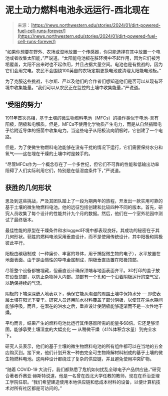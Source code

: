 <!--yml

类别：未分类

日期：2024年5月27日14:55:54

-->

# 泥土动力燃料电池永远运行-西北现在

> 来源：[https://news.northwestern.edu/stories/2024/01/dirt-powered-fuel-cell-runs-forever/](https://news.northwestern.edu/stories/2024/01/dirt-powered-fuel-cell-runs-forever/)

“如果你想要在野外、农场或湿地放置一个传感器，你只能选择在其中放置一个电池或者收集太阳能，”严说道。“太阳能电池板在脏环境中不起作用，因为它们被污垢覆盖，太阳不出来时也不起作用，并且占据大量空间。电池也是有挑战的，因为它们会用完电。农民不会围绕100英亩的农场定期更换电池或清理太阳能电池板。”

为了克服这些挑战，韦尔斯、严以及他们的合作者们想知道他们是否可以从现有环境中收集能量。“我们可以从农民正在监控的土壤中收集能量，”严说道。

## **'受阻的努力'**

1911年首次亮相，基于土壤的微生物燃料电池（MFCs）的操作类似于电池-具有阳极，阴极和电解质。但是，MFCs不使用化学物质产生电力，而是从自然捐赠电子给附近导体的细菌中收集电力。当这些电子从阳极流向阴极时，它创建了一个电路。

但是，为了使微生物燃料电池能够在没有干扰的情况下运行，它们需要保持水分和氧气——这在埋在干燥的土壤中时是棘手的。

“尽管MFCs作为一个概念存在了一个多世纪，但它们不可靠的性能和低输出功率阻碍了人们实际利用它们，特别是在低湿度条件下，”严说道。

## **获胜的几何形状**

思及到这些挑战，严及其团队踏上了一段为期两年的旅程，开发出一款实用可靠的基于土壤的微生物燃料电池。他的远征包括创建和比较四种不同的版本。首先，研究人员收集了每个设计的性能共计九个月的数据。然后，他们在一个室外花园中测试了最终版本。

最佳性能的原型在干燥条件和水logged环境中都表现良好。其成功的秘密在于其几何形状。获胜的燃料电池采用垂直设计，而不是使用传统设计，其中阳极和阴极彼此平行。

阳极由碳毡制成（一种廉价、丰富的导体，用于捕捉微生物的电子），水平放置在地面表面。由于是由惰性的导电金属制成，阴极垂直放置在阳极顶部。

尽管整个设备都被埋藏，但垂直设计确保顶端与地面表面齐平。3D打印的盖子放在设备顶部，以防止杂物掉入内部。顶部有一个孔和一个沿着阴极运行的空气室，以确保持续的气流。

阴极的下端深深嵌入地表以下，确保它能从潮湿的周围土壤中保持水分 — 即使表层土壤在阳光下变干。研究人员还用防水材料覆盖了部分阴极，以使其在洪水期间能够呼吸。而且，在潜在的洪水之后，垂直设计使阴极能够逐渐而不是一次性地干燥。

平均而言，结果产生的燃料电池比运行其传感器所需的能量多68倍。它还足够坚固，能够承受土壤湿度的大幅变化 — 从稍微干燥（41%体积含水量）到完全水下。

研究人员表示，他们的基于土壤的微生物燃料电池的所有组件都可以在当地的五金店购买到。接下来，他们计划开发一种由完全可生物降解材料制成的基于土壤的微生物燃料电池。这两种设计都绕过了复杂的供应链，并且避免使用冲突矿物。

“随着 COVID-19 大流行，我们都熟悉了危机如何扰乱全球电子产品供应链，”研究合著者乔赛亚·赫斯特说道，他是一名曾在西北大学任教的教师，现在在乔治亚理工学院任职。“我们希望建造使用本地供应链和低成本材料的设备，以便计算机技术对所有社区都是可访问的。”

